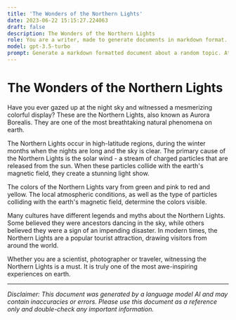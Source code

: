 ```yaml
---
title: 'The Wonders of the Northern Lights'
date: 2023-06-22 15:15:27.224063
draft: false
description: The Wonders of the Northern Lights
role: You are a writer, made to generate documents in markdown format. It is very important that all of the documents you generate are in valid markdown format.
model: gpt-3.5-turbo
prompt: Generate a markdown formatted document about a random topic. At the bottom, include a disclaimer explaining that the document was generated by you. The first line of the document should be the title. Make sure that the entire document is in proper markdown format, using a mix of various tags to make the document visually appealing.
---
```


# The Wonders of the Northern Lights

Have you ever gazed up at the night sky and witnessed a mesmerizing colorful display? These are the Northern Lights, also known as Aurora Borealis. They are one of the most breathtaking natural phenomena on earth. 

The Northern Lights occur in high-latitude regions, during the winter months when the nights are long and the sky is clear. The primary cause of the Northern Lights is the solar wind - a stream of charged particles that are released from the sun. When these particles collide with the earth's magnetic field, they create a stunning light show.

The colors of the Northern Lights vary from green and pink to red and yellow. The local atmospheric conditions, as well as the type of particles colliding with the earth's magnetic field, determine the colors visible.

Many cultures have different legends and myths about the Northern Lights. Some believed they were ancestors dancing in the sky, while others believed they were a sign of an impending disaster. In modern times, the Northern Lights are a popular tourist attraction, drawing visitors from around the world.

Whether you are a scientist, photographer or traveler, witnessing the Northern Lights is a must. It is truly one of the most awe-inspiring experiences on earth.

---

*Disclaimer: This document was generated by a language model AI and may contain inaccuracies or errors. Please use this document as a reference only and double-check any important information.*